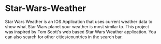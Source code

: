 # Star-Wars-Weather
Star Wars Weather is an IOS Application that uses current weather data to show what Star Wars planet your weather is most similar to. This project was inspired by Tom Scott's web based Star Wars Weather application. You can also search for other cities/countries in the search bar.
